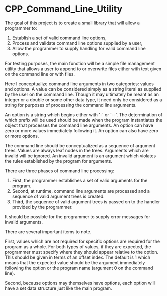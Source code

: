# CPP_Command_Line_Utility

The goal of this project is to create a small library that will allow a
programmer to:
  1) Establish a set of valid command line options,
  2) Process and validate command line options supplied by a user,
  3) Allow the programmer to supply handling for valid command line options.

For testing purposes, the main function will be a simple file management
utility that allows a user to append to or overwrite files either with text
given on the command line or with files.

Here I conceptualize command line arguments in two categories: values and
options. A value can be considered simply as a string literal as supplied by
the user on the command line. Though it may ultimately be meant as an integer
or a double or some other data type, it need only be considered as a string
for purposes of processing the command line arguments.

An option is a string which begins either with '-' or '--'. The determination
of which prefix will be used should be made when the program instantiates the
object that processes the command line arguments. An option can have zero or
more values immediately following it. An option can also have zero or more
options.

The command line should be conceptualized as a sequence of argument trees.
Values are always leaf nodes in the trees. Arguments which are invalid will be
ignored. An invalid argument is an argument which violates the rules
established by the program for arguments.

There are three phases of command line processing:

1) First, the programmer establishes a set of valid arguments for the program.
2) Second, at runtime, command line arguments are processed and a sequence of
   valid argument trees is created.
3) Third, the sequence of valid argument trees is passed on to the handler
   provided by the programmer.

It should be possible for the programmer to supply error messages for invalid
arguments.

There are several important items to note.

First, values which are not required for specific options are required for the
program as a whole. For both types of values, if they are expected, the
programmer must specify where they should appear relative to the option. This
should be given in terms of an offset index. The default is 1 which means that
the expected value should be the argument immediately following the option or
the program name (argument 0 on the command line).

Second, because options may themselves have options, each option will have a
set data structure just like the main program. 
